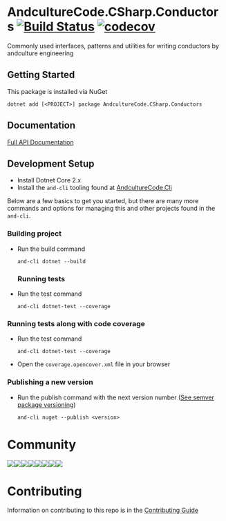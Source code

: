 # AndcultureCode.CSharp.Conductors [![Build Status](https://travis-ci.org/AndcultureCode/AndcultureCode.CSharp.Conductors.svg?branch=master)](https://travis-ci.org/AndcultureCode/AndcultureCode.CSharp.Conductors) [![codecov](https://codecov.io/gh/AndcultureCode/AndcultureCode.CSharp.Conductors/branch/master/graph/badge.svg)](https://codecov.io/gh/AndcultureCode/AndcultureCode.CSharp.Conductors)
Commonly used interfaces, patterns and utilities for writing conductors by andculture engineering

## Getting Started
This package is installed via NuGet
```
dotnet add [<PROJECT>] package AndcultureCode.CSharp.Conductors
```

## Documentation

[Full API Documentation](src/AndcultureCode.CSharp.Conductors/AndcultureCode.CSharp.Conductors.md)


## Development Setup

* Install Dotnet Core 2.x
* Install the `and-cli` tooling found at [AndcultureCode.Cli](https://github.com/AndcultureCode/AndcultureCode.Cli)

Below are a few basics to get you started, but there are many more commands and options for managing this and other projects found in the `and-cli`.

### Building project
* Run the build command
    ```
    and-cli dotnet --build
    ```

    ### Running tests
* Run the test command
    ```
    and-cli dotnet-test --coverage
    ```

### Running tests along with code coverage
* Run the test command
    ```
    and-cli dotnet-test --coverage
    ```
* Open the `coverage.opencover.xml` file in your browser

### Publishing a new version
* Run the publish command with the next version number ([See semver package versioning](https://docs.microsoft.com/en-us/nuget/concepts/package-versioning))
    ```
    and-cli nuget --publish <version>
    ```

# Community

[![](https://sourcerer.io/fame/andCulture/AndcultureCode/AndcultureCode.CSharp.Conductors/images/0)](https://sourcerer.io/fame/andCulture/AndcultureCode/AndcultureCode.CSharp.Conductors/links/0)[![](https://sourcerer.io/fame/andCulture/AndcultureCode/AndcultureCode.CSharp.Conductors/images/1)](https://sourcerer.io/fame/andCulture/AndcultureCode/AndcultureCode.CSharp.Conductors/links/1)[![](https://sourcerer.io/fame/andCulture/AndcultureCode/AndcultureCode.CSharp.Conductors/images/2)](https://sourcerer.io/fame/andCulture/AndcultureCode/AndcultureCode.CSharp.Conductors/links/2)[![](https://sourcerer.io/fame/andCulture/AndcultureCode/AndcultureCode.CSharp.Conductors/images/3)](https://sourcerer.io/fame/andCulture/AndcultureCode/AndcultureCode.CSharp.Conductors/links/3)[![](https://sourcerer.io/fame/andCulture/AndcultureCode/AndcultureCode.CSharp.Conductors/images/4)](https://sourcerer.io/fame/andCulture/AndcultureCode/AndcultureCode.CSharp.Conductors/links/4)[![](https://sourcerer.io/fame/andCulture/AndcultureCode/AndcultureCode.CSharp.Conductors/images/5)](https://sourcerer.io/fame/andCulture/AndcultureCode/AndcultureCode.CSharp.Conductors/links/5)[![](https://sourcerer.io/fame/andCulture/AndcultureCode/AndcultureCode.CSharp.Conductors/images/6)](https://sourcerer.io/fame/andCulture/AndcultureCode/AndcultureCode.CSharp.Conductors/links/6)[![](https://sourcerer.io/fame/andCulture/AndcultureCode/AndcultureCode.CSharp.Conductors/images/7)](https://sourcerer.io/fame/andCulture/AndcultureCode/AndcultureCode.CSharp.Conductors/links/7)

Contributing
======

Information on contributing to this repo is in the [Contributing Guide](CONTRIBUTING.md)
